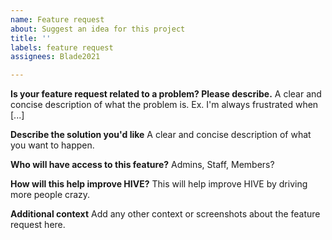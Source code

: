 ```yaml
---
name: Feature request
about: Suggest an idea for this project
title: ''
labels: feature request
assignees: Blade2021

---
```


**Is your feature request related to a problem? Please describe.**
A clear and concise description of what the problem is. Ex. I'm always frustrated when [...]

**Describe the solution you'd like**
A clear and concise description of what you want to happen.

**Who will have access to this feature?**
Admins, Staff, Members?

**How will this help improve HIVE?**
This will help improve HIVE by driving more people crazy.

**Additional context**
Add any other context or screenshots about the feature request here.
